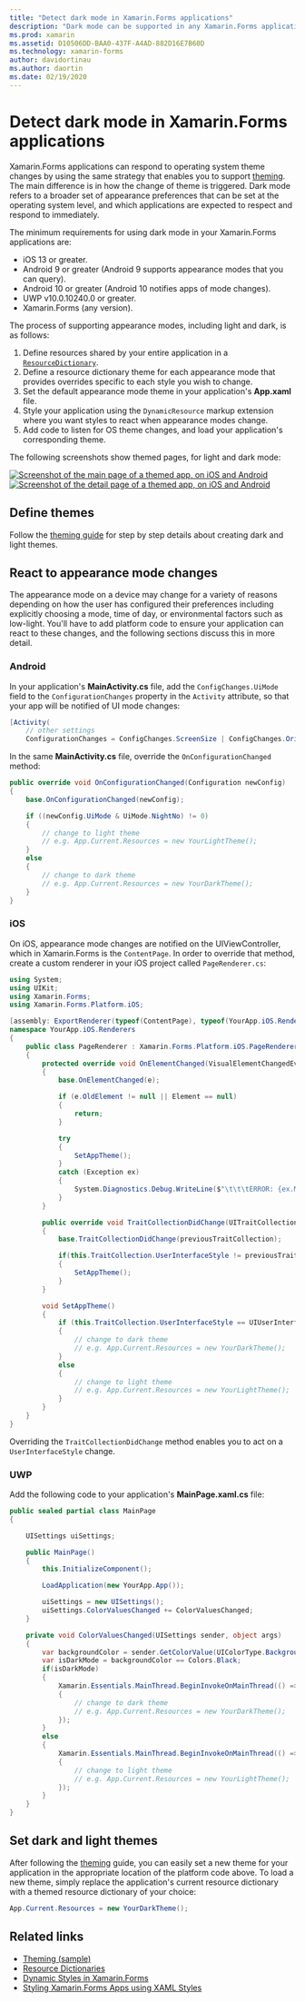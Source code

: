 ```yaml
---
title: "Detect dark mode in Xamarin.Forms applications"
description: "Dark mode can be supported in any Xamarin.Forms application using a combination of ResourceDictionaries, DynamicResources, and platform knowledge."
ms.prod: xamarin
ms.assetid: D10506DD-BAA0-437F-A4AD-882D16E7B60D
ms.technology: xamarin-forms
author: davidortinau
ms.author: daortin
ms.date: 02/19/2020
---
```


# Detect dark mode in Xamarin.Forms applications

Xamarin.Forms applications can respond to operating system theme changes by using the same strategy that enables you to support [theming](theming.md). The main difference is in how the change of theme is triggered. Dark mode refers to a broader set of appearance preferences that can be set at the operating system level, and which applications are expected to respect and respond to immediately.

The minimum requirements for using dark mode in your Xamarin.Forms applications are:

- iOS 13 or greater.
- Android 9 or greater (Android 9 supports appearance modes that you can query).
- Android 10 or greater (Android 10 notifies apps of mode changes).
- UWP v10.0.10240.0 or greater.
- Xamarin.Forms (any version).

The process of supporting appearance modes, including light and dark, is as follows:

1. Define resources shared by your entire application in a [`ResourceDictionary`](xref:Xamarin.Forms.ResourceDictionary).
2. Define a resource dictionary theme for each appearance mode that provides overrides specific to each style you wish to change.
3. Set the default appearance mode theme in your application's **App.xaml** file.
4. Style your application using the `DynamicResource` markup extension where you want styles to react when appearance modes change.
5. Add code to listen for OS theme changes, and load your application's corresponding theme.

The following screenshots show themed pages, for light and dark mode:

[![Screenshot of the main page of a themed app, on iOS and Android](theming-images/main-page-both-themes.png "Main page of themed app")](theming-images/main-page-both-themes-large.png#lightbox "Main page of themed app")
[![Screenshot of the detail page of a themed app, on iOS and Android](theming-images/detail-page-both-themes.png "Detail page of themed app")](theming-images/detail-page-both-themes-large.png#lightbox "Detail page of themed app")

## Define themes

Follow the [theming guide](theming.md) for step by step details about creating dark and light themes.

## React to appearance mode changes

The appearance mode on a device may change for a variety of reasons depending on how the user has configured their preferences including explicitly choosing a mode, time of day, or environmental factors such as low-light. You'll have to add platform code to ensure your application can react to these changes, and the following sections discuss this in more detail.

### Android

In your application's **MainActivity.cs** file, add the `ConfigChanges.UiMode` field to the `ConfigurationChanges` property in the `Activity` attribute, so that your app will be notified of UI mode changes:

```csharp
[Activity(
    // other settings
    ConfigurationChanges = ConfigChanges.ScreenSize | ConfigChanges.Orientation | ConfigChanges.UiMode)]
```

In the same **MainActivity.cs** file, override the `OnConfigurationChanged` method:

```csharp
public override void OnConfigurationChanged(Configuration newConfig)
{
    base.OnConfigurationChanged(newConfig);

    if ((newConfig.UiMode & UiMode.NightNo) != 0)
    {
        // change to light theme
        // e.g. App.Current.Resources = new YourLightTheme();
    }
    else
    {
        // change to dark theme
        // e.g. App.Current.Resources = new YourDarkTheme();
    }
}
```

### iOS

On iOS, appearance mode changes are notified on the UIViewController, which in Xamarin.Forms is the `ContentPage`. In order to override that method, create a custom renderer in your iOS project called `PageRenderer.cs`:

```csharp
using System;
using UIKit;
using Xamarin.Forms;
using Xamarin.Forms.Platform.iOS;

[assembly: ExportRenderer(typeof(ContentPage), typeof(YourApp.iOS.Renderers.PageRenderer))]
namespace YourApp.iOS.Renderers
{
    public class PageRenderer : Xamarin.Forms.Platform.iOS.PageRenderer
    {
        protected override void OnElementChanged(VisualElementChangedEventArgs e)
        {
            base.OnElementChanged(e);

            if (e.OldElement != null || Element == null)
            {
                return;
            }

            try
            {
                SetAppTheme();
            }
            catch (Exception ex)
            {
                System.Diagnostics.Debug.WriteLine($"\t\t\tERROR: {ex.Message}");
            }
        }

        public override void TraitCollectionDidChange(UITraitCollection previousTraitCollection)
        {
            base.TraitCollectionDidChange(previousTraitCollection);

            if(this.TraitCollection.UserInterfaceStyle != previousTraitCollection.UserInterfaceStyle)
            {
                SetAppTheme();
            }
        }

        void SetAppTheme()
        {
            if (this.TraitCollection.UserInterfaceStyle == UIUserInterfaceStyle.Dark)
            {
                // change to dark theme
                // e.g. App.Current.Resources = new YourDarkTheme();
            }
            else
            {
                // change to light theme
                // e.g. App.Current.Resources = new YourLightTheme();
            }
        }
    }
}
```

Overriding the `TraitCollectionDidChange` method enables you to act on a `UserInterfaceStyle` change.

### UWP

Add the following code to your application's **MainPage.xaml.cs** file:

```csharp
public sealed partial class MainPage
{

    UISettings uiSettings;

    public MainPage()
    {
        this.InitializeComponent();

        LoadApplication(new YourApp.App());

        uiSettings = new UISettings();
        uiSettings.ColorValuesChanged += ColorValuesChanged;
    }

    private void ColorValuesChanged(UISettings sender, object args)
    {
        var backgroundColor = sender.GetColorValue(UIColorType.Background);
        var isDarkMode = backgroundColor == Colors.Black;
        if(isDarkMode)
        {
            Xamarin.Essentials.MainThread.BeginInvokeOnMainThread(() =>
            {
                // change to dark theme
                // e.g. App.Current.Resources = new YourDarkTheme();
            });
        }
        else
        {
            Xamarin.Essentials.MainThread.BeginInvokeOnMainThread(() =>
            {
                // change to light theme
                // e.g. App.Current.Resources = new YourLightTheme();
            });
        }
    }
}
```

## Set dark and light themes

After following the [theming](theming.md) guide, you can easily set a new theme for your application in the appropriate location of the platform code above. To load a new theme, simply replace the application's current resource dictionary with a themed resource dictionary of your choice:

```csharp
App.Current.Resources = new YourDarkTheme();
```

## Related links

- [Theming (sample)](https://docs.microsoft.com/samples/xamarin/xamarin-forms-samples/userinterface-theming/)
- [Resource Dictionaries](~/xamarin-forms/xaml/resource-dictionaries.md)
- [Dynamic Styles in Xamarin.Forms](~/xamarin-forms/user-interface/styles/xaml/dynamic.md)
- [Styling Xamarin.Forms Apps using XAML Styles](~/xamarin-forms/user-interface/styles/xaml/index.md)
